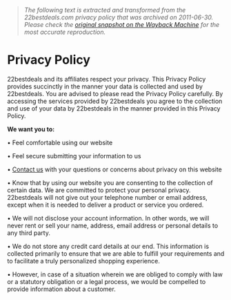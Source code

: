 > *The following text is extracted and transformed from the 22bestdeals.com privacy policy that was archived on 2011-06-30. Please check the [original snapshot on the Wayback Machine](https://web.archive.org/web/20110630152722id_/http%3A//www.22bestdeals.com/pages/privacy-policy.html) for the most accurate reproduction.*

# Privacy Policy

22bestdeals and its affiliates respect your privacy. This Privacy Policy provides succinctly in the manner your data is collected and used by 22bestdeals. You are advised to please read the Privacy Policy carefully. By accessing the services provided by 22bestdeals you agree to the collection and use of your data by 22bestdeals in the manner provided in this Privacy Policy.

**We want you to:**

• Feel comfortable using our website

• Feel secure submitting your information to us

• [Contact us](http://contact%20us/) with your questions or concerns about privacy on this website

• Know that by using our website you are consenting to the collection of certain data. We are committed to protect your personal privacy. 22bestdeals will not give out your telephone number or email address, except when it is needed to deliver a product or service you ordered.

• We will not disclose your account information. In other words, we will never rent or sell your name, address, email address or personal details to any third party.

• We do not store any credit card details at our end. This information is collected primarily to ensure that we are able to fulfill your requirements and to facilitate a truly personalized shopping experience.

• However, in case of a situation wherein we are obliged to comply with law or a statutory obligation or a legal process, we would be compelled to provide information about a customer.
